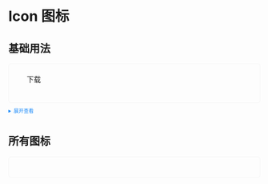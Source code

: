 <!--
 * @Description: Stay hungry，Stay foolish
 * @Author: Huccct
 * @Date: 2023-02-08 23:09:59
 * @LastEditors: Huccct
 * @LastEditTime: 2023-02-09 13:27:34
-->
<script setup lang="ts">
  import AllIcon from './allIcon.vue'
</script>
<style>
  .example{
      border: 1px solid #f5f5f5;
      border-radius: 5px;
      padding:20px
  }
  .tass-button {
      margin:10px 5px;
  }
  
  details > summary:first-of-type {
      font-size: 10px;
      padding: 8px 0;
      cursor: pointer;
      color: #1989fa;
  }
</style>
# Icon 图标
## 基础用法

<div class="example">
  <tass-icon name="magnifier"></tass-icon>&nbsp;
  <tass-icon name="trash" style="color:red;"></tass-icon>&nbsp;
  <tass-button type="primary" icon="tas-icon-enterdown">下载</tass-button>
  <br />
  <br />
</div>

<details>
<summary>展开查看</summary>

```vue
<template>
  <tass-icon name="magnifier"></tass-icon>&nbsp;
  <tass-icon name="trash" style="color:red;"></tass-icon>&nbsp;
  <tass-button type="primary" icon="tas-icon-enterdown">下载</tass-button>
  <br />
  <br />
</template>
```
</details>

## 所有图标
<div class="example">
  <AllIcon/>
  
</div>
